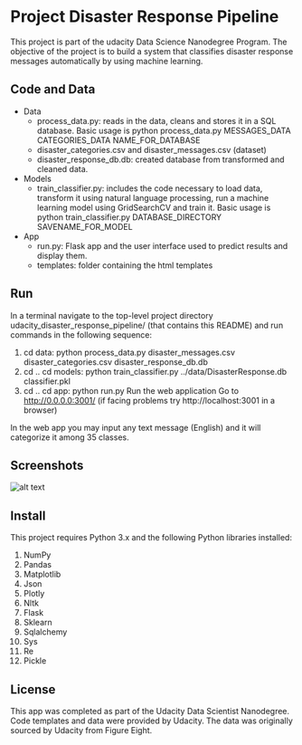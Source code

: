 # Project Disaster Response Pipeline

This project is part of the udacity Data Science Nanodegree Program. The objective of the project is to build a system that classifies disaster response messages automatically by using machine learning.

## Code and Data
- Data
  - process_data.py: reads in the data, cleans and stores it in a SQL database. Basic usage is python process_data.py MESSAGES_DATA CATEGORIES_DATA NAME_FOR_DATABASE
  - disaster_categories.csv and disaster_messages.csv (dataset)
  - disaster_response_db.db: created database from transformed and cleaned data.
- Models
  - train_classifier.py: includes the code necessary to load data, transform it using natural language processing, run a machine learning model using GridSearchCV and train it.     Basic usage is python train_classifier.py DATABASE_DIRECTORY SAVENAME_FOR_MODEL
- App
  - run.py: Flask app and the user interface used to predict results and display them.
  - templates: folder containing the html templates

## Run

In a terminal navigate to the top-level project directory udacity_disaster_response_pipeline/ (that contains this README) and run commands in the following sequence:

1. cd data: python process_data.py disaster_messages.csv disaster_categories.csv disaster_response_db.db
2. cd .. cd models: python train_classifier.py ../data/DisasterResponse.db classifier.pkl
3. cd .. cd app: python run.py
Run the web application Go to http://0.0.0.0:3001/ (if facing problems try http://localhost:3001 in a browser)

In the web app you may input any text message (English) and it will categorize it among 35 classes.

## Screenshots

![alt text](https://github.com/chrisdiss/udacity_disaster_response_pipeline/edit/main//Screenshot1.png?raw=true)

## Install
This project requires Python 3.x and the following Python libraries installed:

1. NumPy
2. Pandas
3. Matplotlib
4. Json
5. Plotly
6. Nltk
7. Flask
8. Sklearn
9. Sqlalchemy
10. Sys
11. Re
12. Pickle

## License
This app was completed as part of the Udacity Data Scientist Nanodegree. Code templates and data were provided by Udacity. The data was originally sourced by Udacity from Figure Eight.
